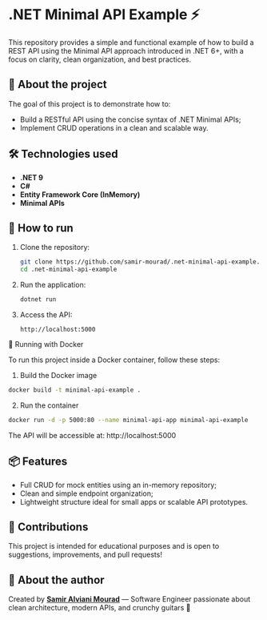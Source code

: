 # .NET Minimal API Example ⚡️

This repository provides a simple and functional example of how to build a REST API using the Minimal API approach introduced in .NET 6+, with a focus on clarity, clean organization, and best practices.

## 🧠 About the project

The goal of this project is to demonstrate how to:

- Build a RESTful API using the concise syntax of .NET Minimal APIs;
- Implement CRUD operations in a clean and scalable way.

## 🛠 Technologies used

- **.NET 9**
- **C#**
- **Entity Framework Core (InMemory)**
- **Minimal APIs**

## 🚀 How to run

1. Clone the repository:
   ```bash
   git clone https://github.com/samir-mourad/.net-minimal-api-example.git
   cd .net-minimal-api-example
   ```

2. Run the application:
   ```bash
   dotnet run
   ```

3. Access the API:
   ```
   http://localhost:5000
   ```

🐳 Running with Docker

To run this project inside a Docker container, follow these steps:

1. Build the Docker image
```bash
docker build -t minimal-api-example .
```

2. Run the container
```bash
docker run -d -p 5000:80 --name minimal-api-app minimal-api-example
```
The API will be accessible at: http://localhost:5000

## 📦 Features

- Full CRUD for mock entities using an in-memory repository;
- Clean and simple endpoint organization;
- Lightweight structure ideal for small apps or scalable API prototypes.

## 🤝 Contributions

This project is intended for educational purposes and is open to suggestions, improvements, and pull requests!

## 🧔 About the author

Created by **[Samir Alviani Mourad](https://www.linkedin.com/in/samir-alviani-mourad/)** — Software Engineer passionate about clean architecture, modern APIs, and crunchy guitars 🎸
